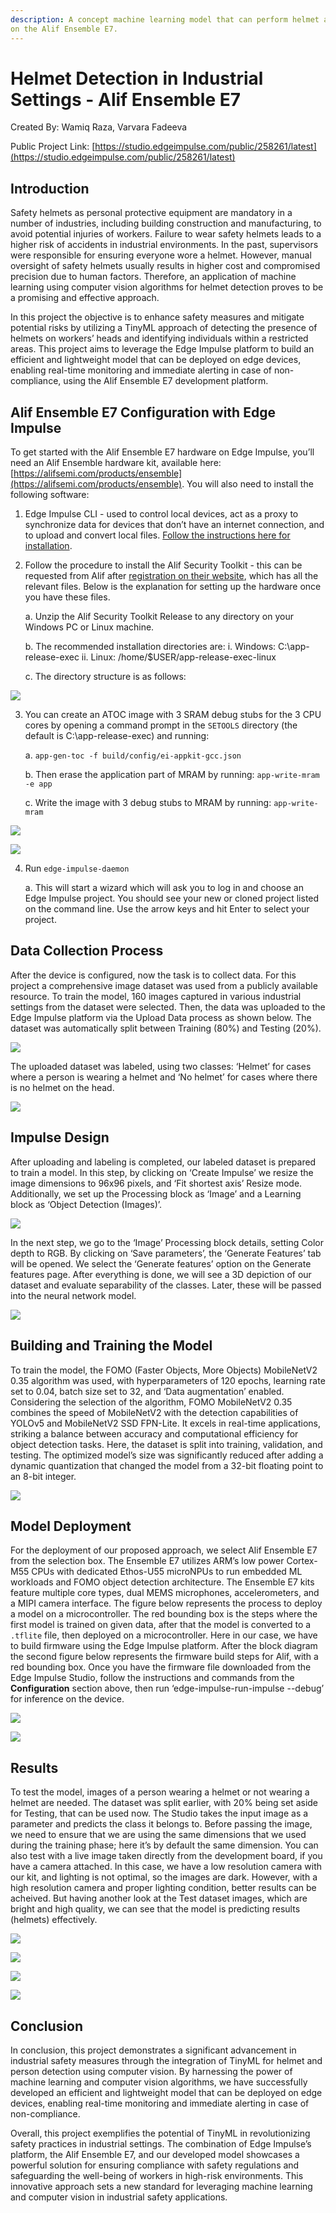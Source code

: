 ```yaml
---
description: A concept machine learning model that can perform helmet and person detection using computer vision
on the Alif Ensemble E7.
---
```


# Helmet Detection in Industrial Settings - Alif Ensemble E7

Created By: Wamiq Raza, Varvara Fadeeva

Public Project Link: [https://studio.edgeimpulse.com/public/258261/latest](https://studio.edgeimpulse.com/public/258261/latest)

## Introduction

Safety helmets as personal protective equipment are mandatory in a number of industries, including building construction and manufacturing, to avoid potential injuries of workers. Failure to wear safety helmets leads to a higher risk of accidents in industrial environments. In the past, supervisors were responsible for ensuring everyone wore a helmet. However, manual oversight of safety helmets usually results in higher cost and compromised precision due to human factors. Therefore, an application of machine learning using computer vision algorithms for helmet detection proves to be a promising and effective approach.

In this project the objective is to enhance safety measures and mitigate potential risks by utilizing a TinyML approach of detecting the presence of helmets on workers’ heads and identifying individuals within a restricted areas. This project aims to leverage the Edge Impulse platform to build an efficient and lightweight model that can be deployed on edge devices, enabling real-time monitoring and immediate alerting in case of non-compliance, using the Alif Ensemble E7 development platform.

## Alif Ensemble E7 Configuration with Edge Impulse

To get started with the Alif Ensemble E7 hardware on Edge Impulse, you’ll need an Alif Ensemble hardware kit, available here:  [https://alifsemi.com/products/ensemble](https://alifsemi.com/products/ensemble).  You will also need to install the following software:

1. Edge Impulse CLI -  used to control local devices, act as a proxy to synchronize data for devices that don’t have an internet connection, and to upload and convert local files. [Follow the instructions here for installation](https://docs.edgeimpulse.com/docs/tools/edge-impulse-cli/cli-installation).

2. Follow the procedure to install the Alif Security Toolkit - this can be requested from Alif after [registration on their website](https://alifsemi.com/login/register), which has all the relevant files. Below is the explanation for setting up the hardware once you have these files.

	a. Unzip the Alif Security Toolkit Release to any directory on your Windows PC or Linux machine.

	b. The recommended <release-location> installation directories are:
		i. Windows: C:\app-release-exec
		ii. Linux: /home/$USER/app-release-exec-linux

	c. The directory structure is as follows:

![](../.gitbook/assets/helmet-detection-alif-ensemble/files.jpg)

3. You can create an ATOC image with 3 SRAM debug stubs for the 3 CPU cores by opening a command prompt in the `SETOOLS` directory (the default is C:\app-release-exec) and running:

	a. `app-gen-toc -f build/config/ei-appkit-gcc.json`

	b. Then erase the application part of MRAM by running:	`app-write-mram -e app`

	c. Write the image with 3 debug stubs to MRAM by running:  `app-write-mram`

![](../.gitbook/assets/helmet-detection-alif-ensemble/command-1.jpg)

![](../.gitbook/assets/helmet-detection-alif-ensemble/command-2.jpg)

4. Run `edge-impulse-daemon`

	a. This will start a wizard which will ask you to log in and choose an Edge Impulse project. You should see your new or cloned project listed on the command line. Use the arrow keys and hit Enter to select your project.

## Data Collection Process

After the device is configured, now the task is to collect data. For this project a comprehensive image dataset was used from a publicly available resource. To train the model, 160 images captured in various industrial settings from the dataset were selected. Then, the data was uploaded to the Edge Impulse platform via the Upload Data process as shown below. The dataset was automatically split between Training (80%) and Testing (20%).

![](../.gitbook/assets/helmet-detection-alif-ensemble/upload.jpg)

The uploaded dataset was labeled, using two classes: ‘Helmet’ for cases where a person is wearing a helmet and ‘No helmet’ for cases where there is no helmet on the head.

![](../.gitbook/assets/helmet-detection-alif-ensemble/helmet.jpg)

## Impulse Design

After uploading and labeling is completed, our labeled dataset is prepared to train a model. In this step, by clicking on ‘Create Impulse’ we resize the image dimensions to 96x96 pixels, and ‘Fit shortest axis’ Resize mode. Additionally, we set up the Processing block as ‘Image’ and a Learning block as ‘Object Detection (Images)’.

![](../.gitbook/assets/helmet-detection-alif-ensemble/impulse.jpg)

In the next step, we go to the ‘Image’ Processing block details, setting Color depth to RGB. By clicking on ‘Save parameters’, the ‘Generate Features’ tab will be opened. We select the ‘Generate features’ option on the Generate features page. After everything is done, we will see a 3D
depiction of our dataset and evaluate separability of the classes. Later, these will be passed into the neural network model.

![](../.gitbook/assets/helmet-detection-alif-ensemble/features.jpg)

## Building and Training the Model

To train the model, the FOMO (Faster Objects, More Objects) MobileNetV2 0.35 algorithm was used, with hyperparameters of 120 epochs, learning rate set to 0.04, batch size set to 32, and ‘Data augmentation’ enabled. Considering the selection of the algorithm, FOMO MobileNetV2 0.35 combines the speed of MobileNetV2 with the detection capabilities of YOLOv5 and MobileNetV2 SSD FPN-Lite. It excels in real-time applications, striking a balance between accuracy and computational efficiency for object detection tasks. Here, the dataset is split into training, validation, and testing. The optimized model’s size was significantly reduced after adding a dynamic quantization that changed the model from a 32-bit floating point to an 8-bit integer.

![](../.gitbook/assets/helmet-detection-alif-ensemble/model.jpg)

## Model Deployment

For the deployment of our proposed approach, we select Alif Ensemble E7 from the selection box.  The Ensemble E7 utilizes ARM’s low power Cortex-M55 CPUs with dedicated Ethos-U55 microNPUs to run embedded ML workloads and FOMO object detection architecture. The Ensemble E7 kits feature multiple core types, dual MEMS microphones, accelerometers, and a MIPI camera interface. The figure below represents the process to deploy a model on a microcontroller. The red bounding box is the steps where the first model is trained on given data, after that the model is converted to a `.tflite` file, then deployed on a microcontroller. Here in our case, we have to build firmware using the Edge Impulse platform. After the block diagram the second figure below represents the firmware build steps for Alif, with a red bounding box. Once you have the firmware file downloaded from the Edge Impulse Studio, follow the instructions and commands from the **Configuration** section above, then run ‘edge-impulse-run-impulse --debug’ for inference on the device.

![](../.gitbook/assets/helmet-detection-alif-ensemble/architecture.jpg)

![](../.gitbook/assets/helmet-detection-alif-ensemble/deployment.jpg)

## Results

To test the model, images of a person wearing a helmet or not wearing a helmet are needed. The dataset was split earlier, with 20% being set aside for Testing, that can be used now. The Studio takes the input image as a parameter and predicts the class it belongs to. Before passing the image, we need to ensure that we are using the same dimensions that we used during the training phase; here it’s by default the same dimension. You can also test with a live image taken directly from the development board, if you have a camera attached. In this case, we have a low resolution camera with our kit, and lighting is not optimal, so the images are dark.  However, with a high resolution camera and proper lighting condition, better results can be acheived. But having another look at the Test dataset images, which are bright and high quality, we can see that the model is predicting results (helmets) effectively. 

![](../.gitbook/assets/helmet-detection-alif-ensemble/testing-1.jpg)

![](../.gitbook/assets/helmet-detection-alif-ensemble/testing-2.jpg)

![](../.gitbook/assets/helmet-detection-alif-ensemble/testing-3.jpg)

![](../.gitbook/assets/helmet-detection-alif-ensemble/testing-4.jpg)

## Conclusion

In conclusion, this project demonstrates a significant advancement in industrial safety measures through the integration of TinyML for helmet and person detection using computer vision. By harnessing the power of machine learning and computer vision algorithms, we have successfully developed an efficient and lightweight model that can be deployed on edge devices, enabling real-time monitoring and immediate alerting in case of non-compliance.

Overall, this project exemplifies the potential of TinyML in revolutionizing safety practices in industrial settings. The combination of Edge Impulse’s platform, the Alif Ensemble E7, and our developed model showcases a powerful solution for ensuring compliance with safety regulations and safeguarding the well-being of workers in high-risk environments. This innovative approach sets a new standard for leveraging machine learning and computer vision in industrial safety applications.

